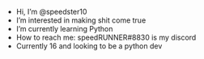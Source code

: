 - Hi, I’m @speedster10
- I’m interested in making shit come true 
- I’m currently learning Python 
- How to reach me: speedRUNNER#8830 is my discord
- Currently 16 and looking to be a python dev
<!---
speedster10/speedster10 is a ✨ special ✨ repository because its `README.md` (this file) appears on your GitHub profile.
You can click the Preview link to take a look at your changes.
--->
